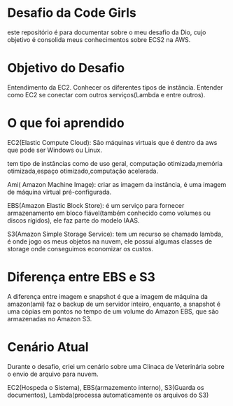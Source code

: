
# Desafio da Code Girls 

este repositório é para documentar sobre o meu desafio da Dio, cujo objetivo é consolida meus conhecimentos sobre ECS2 na AWS. 
# Objetivo do Desafio
 Entendimento da EC2.
 Conhecer os diferentes tipos de instância.
 Entender como EC2 se conectar com outros serviços(Lambda e entre outros).

# O que foi aprendido
EC2(Elastic Compute Cloud): São máquinas virtuais que é dentro da aws que pode ser Windows ou Linux.

tem tipo de instâncias como de uso geral, computação otimizada,memória otimizada,espaço otimizado,computação acelerada.

Ami( Amazon Machine Image): criar as imagem da instância, é uma imagem de máquina virtual pré-configurada.

EBS(Amazon Elastic Block Store): é um serviço para fornecer armazenamento em bloco fiável(também conhecido como volumes ou discos rígidos), ele faz parte do modelo IAAS.

S3(Amazon Simple Storage Service): tem um recurso se chamado lambda, é onde jogo os meus objetos na nuvem, ele possui algumas classes de storage onde conseguimos economizar os custos.  

# Diferença entre EBS e S3
A diferença entre imagem e snapshot é que a imagem de máquina da amazon(ami) faz o backup de um servidor inteiro, enquanto, a snapshot é uma cópias em pontos no tempo de um volume do Amazon EBS, que são armazenadas no Amazon S3.

# Cenário Atual
Durante o desafio, criei um cenário sobre uma Clinaca de Veterinária sobre o envio de arquivo para nuvem.

EC2(Hospeda o Sistema),
EBS(armazemento interno),
S3(Guarda os documentos),
Lambda(processa automaticamente os arquivos do S3)





